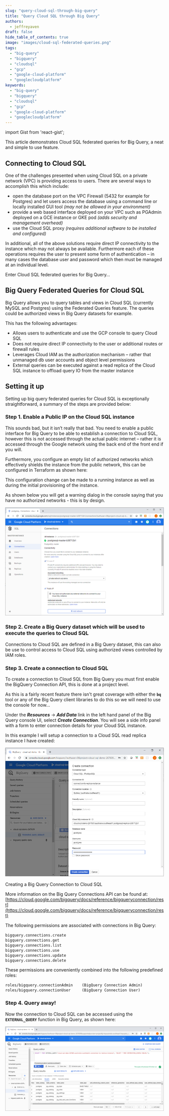```yaml
---
slug: "query-cloud-sql-through-big-query"
title: "Query Cloud SQL through Big Query"
authors:	
  - jeffreyaven
draft: false
hide_table_of_contents: true
image: "images/cloud-sql-federated-queries.png"
tags: 
  - "big-query"
  - "bigquery"
  - "cloudsql"
  - "gcp"
  - "google-cloud-platform"
  - "googlecloudplatform"
keywords:	
  - "big-query"
  - "bigquery"
  - "cloudsql"
  - "gcp"
  - "google-cloud-platform"
  - "googlecloudplatform"
---
```


import Gist from 'react-gist';

This article demonstrates Cloud SQL federated queries for Big Query, a neat and simple to use feature.

## Connecting to Cloud SQL

One of the challenges presented when using Cloud SQL on a private network (VPC) is providing access to users. There are several ways to accomplish this which include:

- open the database port on the VPC Firewall (5432 for example for Postgres) and let users access the database using a command line or locally installed GUI tool _(may not be allowed in your environment)_
- provide a web based interface deployed on your VPC such as PGAdmin deployed on a GCE instance or GKE pod _(adds security and management overhead)_
- use the Cloud SQL proxy _(requires additional software to be installed and configured)_

In additional, all of the above solutions require direct IP connectivity to the instance which may not always be available. Furthermore each of these operations requires the user to present some form of authentication – in many cases the database user and password which then must be managed at an individual level.

Enter Cloud SQL federated queries for Big Query…

## Big Query Federated Queries for Cloud SQL

Big Query allows you to query tables and views in Cloud SQL (currently MySQL and Postgres) using the Federated Queries feature. The queries could be authorized views in Big Query datasets for example.

This has the following advantages:

- Allows users to authenticate and use the GCP console to query Cloud SQL
- Does not require direct IP connectivity to the user or additional routes or firewall rules
- Leverages Cloud IAM as the authorization mechanism – rather that unmanaged db user accounts and object level permissions
- External queries can be executed against a read replica of the Cloud SQL instance to offload query IO from the master instance

## Setting it up

Setting up big query federated queries for Cloud SQL is exceptionally straightforward, a summary of the steps are provided below:

### Step 1. Enable a Public IP on the Cloud SQL instance

This sounds bad, but it isn’t really that bad. You need to enable a public interface for Big Query to be able to establish a connection to Cloud SQL, however this is not accessed through the actual public internet – rather it is accessed through the Google network using the back end of the front end if you will.

Furthermore, you configure an empty list of authorized networks which effectively shields the instance from the public network, this can be configured in Terraform as shown here:

<Gist id="81c57a80a7e588b98ea7d294dbaee242" 
/>

This configuration change can be made to a running instance as well as during the initial provisioning of the instance.

As shown below you will get a warning dialog in the console saying that you have no authorized networks - this is by design.

[![Cloud SQL Public IP Enabled with No Authorized Networks](images/cloud-sql-publicip-screenshot.png)](images/cloud-sql-publicip-screenshot.png)

### Step 2. Create a Big Query dataset which will be used to execute the queries to Cloud SQL

Connections to Cloud SQL are defined in a Big Query dataset, this can also be use to control access to Cloud SQL using authorized views controlled by IAM roles.

<Gist id="8a4beaab134a1c72613347b5822d1724" 
/>

### Step 3. Create a connection to Cloud SQL

To create a connection to Cloud SQL from Big Query you must first enable the BigQuery Connection API, this is done at a project level.

As this is a fairly recent feature there isn't great coverage with either the **`bq`** tool or any of the Big Query client libraries to do this so we will need to use the console for now...

Under the _**Resources**_ -> **_Add Data_** link in the left hand panel of the Big Query console UI, select **_Create Connection_**. You will see a side info panel with a form to enter connection details for your Cloud SQL instance.

In this example I will setup a connection to a Cloud SQL read replica instance I have created:

[![](images/big-query-add-connection.png)](images/big-query-add-connection.png)

Creating a Big Query Connection to Cloud SQL

More information on the Big Query Connections API can be found at: [https://cloud.google.com/bigquery/docs/reference/bigqueryconnection/rest](https://cloud.google.com/bigquery/docs/reference/bigqueryconnection/rest)

The following permissions are associated with connections in Big Query:

```
bigquery.connections.create  
bigquery.connections.get  
bigquery.connections.list  
bigquery.connections.use  
bigquery.connections.update  
bigquery.connections.delete
```

These permissions are conveniently combined into the following predefined roles:

```
roles/bigquery.connectionAdmin    (BigQuery Connection Admin)         
roles/bigquery.connectionUser     (BigQuery Connection User)          
```

### Step 4. Query away!

Now the connection to Cloud SQL can be accessed using the **`EXTERNAL_QUERY`** function in Big Query, as shown here:

[![Querying Cloud SQL from Big Query](images/cloud-sql-federated-queries-screenshot.png)](images/cloud-sql-federated-queries-screenshot.png)
